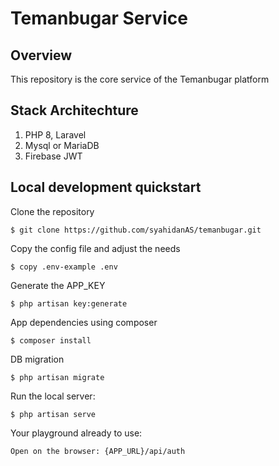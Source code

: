 # Temanbugar Service

## Overview
This repository is the core service of the Temanbugar platform

## Stack Architechture
1. PHP 8, Laravel
2. Mysql or MariaDB
3. Firebase JWT

## Local development quickstart
Clone the repository
```
$ git clone https://github.com/syahidanAS/temanbugar.git
```
Copy the config file and adjust the needs
```
$ copy .env-example .env
```
Generate the APP_KEY
```
$ php artisan key:generate
```
App dependencies using composer
```
$ composer install
```
DB migration
```
$ php artisan migrate
```

Run the local server:
```
$ php artisan serve
```

Your playground already to use:
```
Open on the browser: {APP_URL}/api/auth
```

